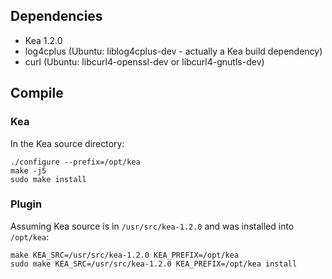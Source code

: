 ## Dependencies

 - Kea 1.2.0
 - log4cplus (Ubuntu: liblog4cplus-dev - actually a Kea build dependency)
 - curl (Ubuntu: libcurl4-openssl-dev or libcurl4-gnutls-dev)

## Compile

### Kea

In the Kea source directory:

    ./configure --prefix=/opt/kea
    make -j5
    sudo make install

### Plugin

Assuming Kea source is in `/usr/src/kea-1.2.0` and was installed into `/opt/kea`:

    make KEA_SRC=/usr/src/kea-1.2.0 KEA_PREFIX=/opt/kea
    sudo make KEA_SRC=/usr/src/kea-1.2.0 KEA_PREFIX=/opt/kea install

